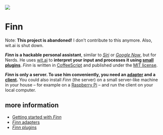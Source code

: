 ![](https://rawgithub.com/derhuerst/finn/master/img/logo.png)

# Finn

Note: **This project is abandoned!** I don't contribute to this anymore. Also, wit.ai is shut down.

***Finn* is a hackable personal assistant**, similar to *[Siri](https://www.apple.com/de/ios/siri/)* or *[Google Now](http://www.google.com/landing/now/)*, but for Nerds. He uses [wit.ai](https://wit.ai) to **interpret your input and processes it using [small plugins](https://github.com/derhuerst/.finn)**. *Finn* is written in [CoffeeScript](http://coffeescript.org) and published under the [MIT license](LICENSE).

***Finn* is only a server. To use him conveniently, you need an [adapter](docs/adapters.md) and a [client](docs/clients.md).** You could also install *Finn* (the server) on a small server-like machine in your house – for example on a [Raspberry Pi](http://www.raspberrypi.org/) – and run the client on your local computer.

## more information

- [Getting started with *Finn*](docs/getting-started.md)
- [*Finn* adapters](docs/adapters.md)
- [*Finn* plugins](docs/plugins.md)
